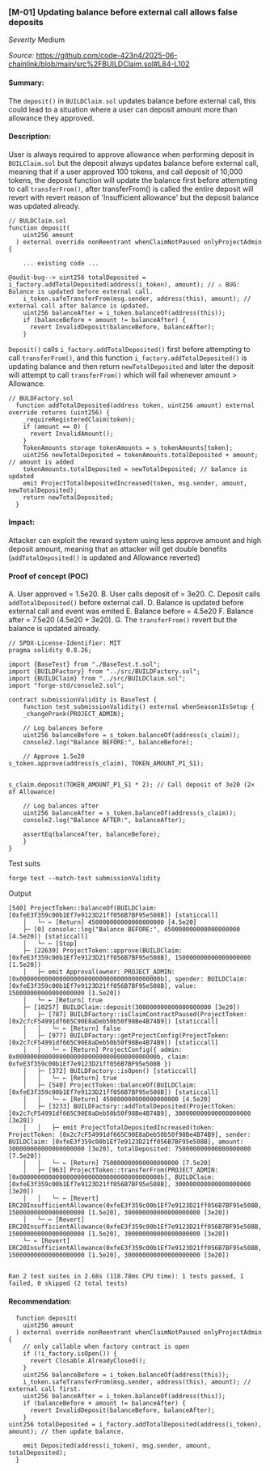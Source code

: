 ### [M-01] Updating balance before external call allows false deposits

_Severity_ Medium 

_Source:_ https://github.com/code-423n4/2025-06-chainlink/blob/main/src%2FBUILDClaim.sol#L84-L102

#### Summary:
The `deposit()` in `BUILDClaim.sol` updates balance before external call, this could lead to a situation where a user can deposit amount more than allowance they approved.

#### Description:
User is always required to approve allowance when performing deposit in `BUILClaim.sol` but the deposit always updates balance before external call, meaning that if a user approved 100 tokens, and call deposit of 10,000 tokens, the deposit function will update the balance first before attempting to call `transferFrom()`, after transferFrom() is called the entire deposit will revert with revert reason of 'Insufficient allowance' but the deposit balance was updated already.

```solidity
// BULDClaim.sol
function deposit(
    uint256 amount
  ) external override nonReentrant whenClaimNotPaused onlyProjectAdmin {

    ... existing code ...

@audit-bug--> uint256 totalDeposited = i_factory.addTotalDeposited(address(i_token), amount); // ⚠️ BUG: Balance is updated before external call.
    i_token.safeTransferFrom(msg.sender, address(this), amount); // external call after balance is updated.
    uint256 balanceAfter = i_token.balanceOf(address(this));
    if (balanceBefore + amount != balanceAfter) {
      revert InvalidDeposit(balanceBefore, balanceAfter);
    }
```

`Deposit()` calls `i_factory.addTotalDeposited()` first before attempting to call `transferFrom()`, and this function `i_factory.addTotalDeposited()` is updating balance and then return `newTotalDeposited` and later the deposit will attempt to call `transferFrom()` which will fail whenever amount > Allowance.

```solidity
// BULDFactory.sol
  function addTotalDeposited(address token, uint256 amount) external override returns (uint256) {
    _requireRegisteredClaim(token);
    if (amount == 0) {
      revert InvalidAmount();
    }
    TokenAmounts storage tokenAmounts = s_tokenAmounts[token];
    uint256 newTotalDeposited = tokenAmounts.totalDeposited + amount; // amount is added
    tokenAmounts.totalDeposited = newTotalDeposited; // balance is updated
    emit ProjectTotalDepositedIncreased(token, msg.sender, amount, newTotalDeposited);
    return newTotalDeposited;
  }
```

#### Impact:
Attacker can exploit the reward system using less approve amount and high deposit amount, meaning that an attacker will get double benefits (`addTotalDeposited()` is updated and Allowance reverted)

#### Proof of concept (POC)
A. User approved = 1.5e20.
B. User calls deposit of = 3e20.
C. Deposit calls `addTotalDeposited()` before external call.
D. Balance is updated before external call and event was emited
E. Balance before = 4.5e20
F. Balance after = 7.5e20 (4.5e20 + 3e20).
G. The `transferFrom()` revert but the balance is updated already.

```solidity
// SPDX-License-Identifier: MIT
pragma solidity 0.8.26;

import {BaseTest} from "./BaseTest.t.sol";
import {BUILDFactory} from "../src/BUILDFactory.sol";
import {BUILDClaim} from "../src/BUILDClaim.sol";
import "forge-std/console2.sol";

contract submissionValidity is BaseTest {
    function test_submissionValidity() external whenSeason1IsSetup {
    _changePrank(PROJECT_ADMIN);

    // Log balances before
    uint256 balanceBefore = s_token.balanceOf(address(s_claim));
    console2.log("Balance BEFORE:", balanceBefore);

    // Approve 1.5e20
s_token.approve(address(s_claim), TOKEN_AMOUNT_P1_S1);

  
s_claim.deposit(TOKEN_AMOUNT_P1_S1 * 2); // Call deposit of 3e20 (2× of Allowance)

    // Log balances after
    uint256 balanceAfter = s_token.balanceOf(address(s_claim));
    console2.log("Balance AFTER:", balanceAfter);

    assertEq(balanceAfter, balanceBefore);
    }
}
```

Test suits
```solidity
forge test --match-test submissionValidity
```


Output
```solidity
[540] ProjectToken::balanceOf(BUILDClaim: [0xfeE3f359c00b1Ef7e9123D21ff056B7BF95e508B]) [staticcall]
    │   └─ ← [Return] 450000000000000000000 [4.5e20]
    ├─ [0] console::log("Balance BEFORE:", 450000000000000000000 [4.5e20]) [staticcall]
    │   └─ ← [Stop]
    ├─ [22639] ProjectToken::approve(BUILDClaim: [0xfeE3f359c00b1Ef7e9123D21ff056B7BF95e508B], 150000000000000000000 [1.5e20])
    │   ├─ emit Approval(owner: PROJECT_ADMIN: [0x000000000000000000000000000000000000000b], spender: BUILDClaim: [0xfeE3f359c00b1Ef7e9123D21ff056B7BF95e508B], value: 150000000000000000000 [1.5e20])
    │   └─ ← [Return] true
    ├─ [10257] BUILDClaim::deposit(300000000000000000000 [3e20])
    │   ├─ [787] BUILDFactory::isClaimContractPaused(ProjectToken: [0x2c7cF54991df665C90E8aDeb50b50f98Be4B74B9]) [staticcall]
    │   │   └─ ← [Return] false
    │   ├─ [977] BUILDFactory::getProjectConfig(ProjectToken: [0x2c7cF54991df665C90E8aDeb50b50f98Be4B74B9]) [staticcall]
    │   │   └─ ← [Return] ProjectConfig({ admin: 0x000000000000000000000000000000000000000b, claim: 0xfeE3f359c00b1Ef7e9123D21ff056B7BF95e508B })
    │   ├─ [372] BUILDFactory::isOpen() [staticcall]
    │   │   └─ ← [Return] true
    │   ├─ [540] ProjectToken::balanceOf(BUILDClaim: [0xfeE3f359c00b1Ef7e9123D21ff056B7BF95e508B]) [staticcall]
    │   │   └─ ← [Return] 450000000000000000000 [4.5e20]
    │   ├─ [3233] BUILDFactory::addTotalDeposited(ProjectToken: [0x2c7cF54991df665C90E8aDeb50b50f98Be4B74B9], 300000000000000000000 [3e20])
    │   │   ├─ emit ProjectTotalDepositedIncreased(token: ProjectToken: [0x2c7cF54991df665C90E8aDeb50b50f98Be4B74B9], sender: BUILDClaim: [0xfeE3f359c00b1Ef7e9123D21ff056B7BF95e508B], amount: 300000000000000000000 [3e20], totalDeposited: 750000000000000000000 [7.5e20])
    │   │   └─ ← [Return] 750000000000000000000 [7.5e20]
    │   ├─ [963] ProjectToken::transferFrom(PROJECT_ADMIN: [0x000000000000000000000000000000000000000b], BUILDClaim: [0xfeE3f359c00b1Ef7e9123D21ff056B7BF95e508B], 300000000000000000000 [3e20])
    │   │   └─ ← [Revert] ERC20InsufficientAllowance(0xfeE3f359c00b1Ef7e9123D21ff056B7BF95e508B, 150000000000000000000 [1.5e20], 300000000000000000000 [3e20])
    │   └─ ← [Revert] ERC20InsufficientAllowance(0xfeE3f359c00b1Ef7e9123D21ff056B7BF95e508B, 150000000000000000000 [1.5e20], 300000000000000000000 [3e20])
    └─ ← [Revert] ERC20InsufficientAllowance(0xfeE3f359c00b1Ef7e9123D21ff056B7BF95e508B, 150000000000000000000 [1.5e20], 300000000000000000000 [3e20])


Ran 2 test suites in 2.68s (118.78ms CPU time): 1 tests passed, 1 failed, 0 skipped (2 total tests)
```

#### Recommendation:
```solidity
  function deposit(
    uint256 amount
  ) external override nonReentrant whenClaimNotPaused onlyProjectAdmin {
    // only callable when factory contract is open
    if (!i_factory.isOpen()) {
      revert Closable.AlreadyClosed();
    }
    uint256 balanceBefore = i_token.balanceOf(address(this));
    i_token.safeTransferFrom(msg.sender, address(this), amount); // external call first.
    uint256 balanceAfter = i_token.balanceOf(address(this));
    if (balanceBefore + amount != balanceAfter) {
      revert InvalidDeposit(balanceBefore, balanceAfter);
    }
uint256 totalDeposited = i_factory.addTotalDeposited(address(i_token), amount); // then update balance.

    emit Deposited(address(i_token), msg.sender, amount, totalDeposited);
  }

